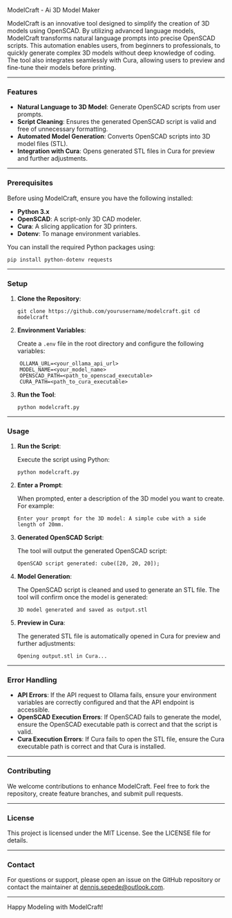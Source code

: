 ModelCraft - Ai 3D Model Maker

ModelCraft is an innovative tool designed to simplify the creation of 3D models using OpenSCAD. By utilizing advanced language models, ModelCraft transforms natural language prompts into precise OpenSCAD scripts. This automation enables users, from beginners to professionals, to quickly generate complex 3D models without deep knowledge of coding. The tool also integrates seamlessly with Cura, allowing users to preview and fine-tune their models before printing.

---

### Features

- **Natural Language to 3D Model**: Generate OpenSCAD scripts from user prompts.
- **Script Cleaning**: Ensures the generated OpenSCAD script is valid and free of unnecessary formatting.
- **Automated Model Generation**: Converts OpenSCAD scripts into 3D model files (STL).
- **Integration with Cura**: Opens generated STL files in Cura for preview and further adjustments.

---

### Prerequisites

Before using ModelCraft, ensure you have the following installed:

- **Python 3.x**
- **OpenSCAD**: A script-only 3D CAD modeler.
- **Cura**: A slicing application for 3D printers.
- **Dotenv**: To manage environment variables.

You can install the required Python packages using:

`pip install python-dotenv requests`

---

### Setup

1. **Clone the Repository**:
    
    `git clone https://github.com/yourusername/modelcraft.git cd modelcraft`
    
2. **Environment Variables**:
    
    Create a `.env` file in the root directory and configure the following variables:
    
```
    OLLAMA_URL=<your_ollama_api_url> 
    MODEL_NAME=<your_model_name> 
    OPENSCAD_PATH=<path_to_openscad_executable> 
    CURA_PATH=<path_to_cura_executable>
```
    
3. **Run the Tool**:
    
    `python modelcraft.py`
    

---

### Usage

1. **Run the Script**:
    
    Execute the script using Python:
    
    `python modelcraft.py`
    
2. **Enter a Prompt**:
    
    When prompted, enter a description of the 3D model you want to create. For example:
    
    `Enter your prompt for the 3D model: A simple cube with a side length of 20mm.`
    
3. **Generated OpenSCAD Script**:
    
    The tool will output the generated OpenSCAD script:
    
    `OpenSCAD script generated: cube([20, 20, 20]);`
    
4. **Model Generation**:
    
    The OpenSCAD script is cleaned and used to generate an STL file. The tool will confirm once   the model is generated:
    
    `3D model generated and saved as output.stl`
    
5. **Preview in Cura**:
    
    The generated STL file is automatically opened in Cura for preview and further adjustments:
    
    `Opening output.stl in Cura...`
    

---

### Error Handling

- **API Errors**: If the API request to Ollama fails, ensure your environment variables are correctly configured and that the API endpoint is accessible.
- **OpenSCAD Execution Errors**: If OpenSCAD fails to generate the model, ensure the OpenSCAD executable path is correct and that the script is valid.
- **Cura Execution Errors**: If Cura fails to open the STL file, ensure the Cura executable path is correct and that Cura is installed.

---

### Contributing

We welcome contributions to enhance ModelCraft. Feel free to fork the repository, create feature branches, and submit pull requests.

---

### License

This project is licensed under the MIT License. See the LICENSE file for details.

---

### Contact

For questions or support, please open an issue on the GitHub repository or contact the maintainer at dennis.sepede@outlook.com.

---

Happy Modeling with ModelCraft!
